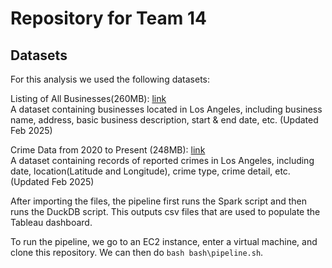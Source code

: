 # Repository for Team 14

## Datasets
For this analysis we used the following datasets:

Listing of All Businesses(260MB): [link](https://data.lacity.org/Administration-Finance/Listing-of-All-Businesses/r4uk-afju/about_data)<br>
A dataset containing businesses located in Los Angeles, including business name, address, basic business description, start & end date, etc. (Updated Feb 2025)

Crime Data from 2020 to Present (248MB): [link](https://data.lacity.org/Public-Safety/Crime-Data-from-2020-to-Present/2nrs-mtv8/about_data)<br>
A dataset containing records of reported crimes in Los Angeles, including date, location(Latitude and Longitude), crime type, crime detail, etc. (Updated Feb 2025)

After importing the files, the pipeline first runs the Spark script and then runs the DuckDB script. This outputs csv files that are used to populate the Tableau dashboard.

To run the pipeline, we go to an EC2 instance, enter a virtual machine, and clone this repository. We can then do `bash bash\pipeline.sh`.
